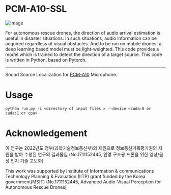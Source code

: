 # PCM-A10-SSL
![image](https://user-images.githubusercontent.com/39723411/208828983-9c9c6283-dbed-4b4a-9334-c5d6b851a00b.png)


 For autonomous rescue drones, the direction of audio arrival estimation is useful in disaster situations. In such situations, audio information can be acquired regardless of visual obstacles. And to be run on mobile drones, a deep learning based model must be light-weighted. This code provides a model which is trained to detect the direction of a target source. This code is written in Python, based on Pytorch.

---

Sound Source Localization for [PCM-A10](https://www.sony.co.kr/electronics/voice-recorders/pcm-a10) Microphone.

# Usage

```
python run.py -i <directory of input files > --device <cuda:0 or cuda:1 or cpu>
```


# Acknowledgement
이 연구는 2022년도 정부(과학기술정보통신부)의 재원으로 정보통신기획평가원의 지원을 받아 수행된 연구의 결과물임 (No.1711152445, 인명 구조용 드론을 위한 영상/음성 인지 기술 고도화)

This work was supported by Institute of Information & communications Technology Planning & Evaluation (IITP) grant funded by the Korea government(MSIT) (No.1711152445, Advanced Audio-Visual Perception for Autonomous Rescue Drones)
